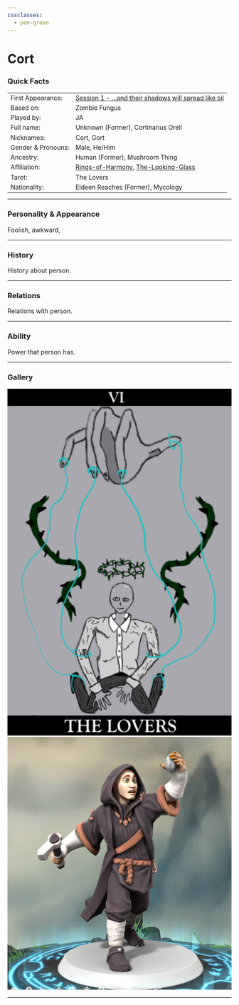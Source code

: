 ```yaml
---
cssclasses:
  - pen-green
---
```

# Cort
### Quick Facts

|                    |                                                                                                                                                        |
| ------------------ | ------------------------------------------------------------------------------------------------------------------------------------------------------ |
| First Appearance:  | [Session 1 - ...and their shadows will spread like oil](../Session%20Notes/Session%201%20-%20...and%20their%20shadows%20will%20spread%20like%20oil%5C) |
| Based on:          | Zombie Fungus                                                                                                                                          |
| Played by:         | JA                                                                                                                                                     |
| Full name:         | Unknown (Former), Cortinarius Orell                                                                                                                    |
| Nicknames:         | Cort, Gort                                                                                                                                             |
| Gender & Pronouns: | Male, He/Him                                                                                                                                           |
| Ancestry:          | Human (Former), Mushroom Thing                                                                                                                         |
| Affiliation:       | [Rings-of-Harmony](../Rings-of-Harmony.md), [The-Looking-Glass](../The-Looking-Glass.md)                                                       |
| Tarot:             | The Lovers                                                                                                                                             |
| Nationality:       | Eldeen Reaches (Former), Mycology                                                                                                                      |
***
### Personality & Appearance
Foolish, awkward, 

***
### History
History about person.

***
### Relations
Relations with person.

***
### Ability
Power that person has.

***
### Gallery
![THeLovers1](-images/THeLovers1.png)
![cort1](-images/cort1.png)
***
